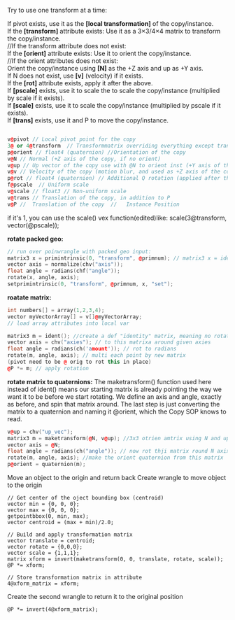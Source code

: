 Try to use one transform at a time:

If pivot exists, use it as the **[local transformation]** of the copy/instance.  
If the **[transform]** attribute exists: Use it as a 3×3/4×4 matrix to transform the copy/instance.  
//If the transform attribute does not exist:  
If the **[orient]** attribute exists: Use it to orient the copy/instance.  
//If the orient attributes does not exist:  
Orient the copy/instance using **[N]** as the +Z axis and up as +Y axis.  
If N does not exist, use **[v]** (velocity) if it exists.  
If the **[rot]** attribute exists, apply it after the above.  
If **[pscale]** exists, use it to scale the to scale the copy/instance (multiplied by scale if it exists).  
If **[scale]** exists, use it to scale the copy/instance (multiplied by pscale if it exists).  
If **[trans]** exists, use it and P to move the copy/instance.  



```cpp

v@pivot // Local pivot point for the copy
3@ or 4@transform  // Transformmatrix overriding everything except translations from [P], [pivot], and [trans]
p@orient // float4 (quaternion) //Orientation of the copy
v@N // Normal (+Z axis of the copy, if no orient)
v@up // Up vector of the copy use with @N to orient inst (+Y axis of the copy, if no orient)
v@v // Velocity of the copy (motion blur, and used as +Z axis of the copy if no orient or N)
p@rot // float4 (quaternion) // Additional Q rotation (applied after the orientation attributes above)
f@pscale  // Uniform scale 
v@scale // float3 // Non-uniform scale
v@trans // Translation of the copy, in addition to P
v@P //  Translation of the copy  //   Instance Position

```

 if it's 1, you can use the scale() vex function(edited)like: scale(3@transform, vector(@pscale));
 


**rotate packed geo:**
```cpp
// run over poinwrangle with packed geo input:
matrix3 x = primintrinsic(0, "transform", @primnum); // matrix3 x = ident();
vector axis = normalize(chv("axis"));
float angle = radians(chf("angle"));
rotate(x, angle, axis);
setprimintrinsic(0, "transform", @primnum, x, "set");
```

**roatate matrix:**
```cpp
int numbers[] = array(1,2,3,4);
vector myVectorArray[] = v[]@myVectorArray; 
// load array attributes into local var

matrix3 m = ident(); //create a def "identity" matrix, meaning no rotation
vector axis = chv("axies"); // to this matrixa around given axies 
float angle = radians(ch('amount')); // rot to radians 
rotate(m, angle, axis); // multi each point by new matrix 
(pivot need to be @ orig to rot this in place)
@P *= m; // apply rotation
```

**rotate matrix to quaternions:**
The maketransform() function used here instead of ident()  means our starting matrix is already pointing the way we want it to be before we start rotating. We define an axis and angle, exactly as before, and spin that matrix around. The last step is just converting the matrix to a quaternion and naming it @orient,  which the Copy SOP knows to read.
```cpp
v@up = chv("up_vec");
matrix3 m = maketransform(@N, v@up); //3x3 otrien amtrix using N and up as ther principal axies 
vector axis = @N;
float angle = radians(ch("angle")); // now rot thji matrix round N axix at over time
rotate(m, angle, axis); //make the orient quaternion from this matrix
p@orient = quaternion(m);
```

Move an object to the origin and return back
Create wrangle to move object to the origin
```
// Get center of the oject bounding box (centroid)
vector min = {0, 0, 0};
vector max = {0, 0, 0};
getpointbbox(0, min, max);
vector centroid = (max + min)/2.0;

// Build and apply transformation matrix
vector translate = centroid;
vector rotate = {0,0,0};
vector scale = {1,1,1};
matrix xform = invert(maketransform(0, 0, translate, rotate, scale));
@P *= xform;

// Store transformation matrix in attribute
4@xform_matrix = xform;
```
Create the second wrangle to return it to the original position
```
@P *= invert(4@xform_matrix);
```

